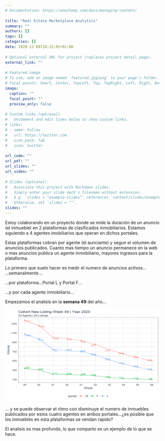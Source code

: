 ```yaml
---
# Documentation: https://wowchemy.com/docs/managing-content/

title: "Real Estate Marketplace Analytics"
summary: ""
authors: []
tags: []
categories: []
date: 2020-12-08T18:22:01+01:00

# Optional external URL for project (replaces project detail page).
external_link: ""

# Featured image
# To use, add an image named `featured.jpg/png` to your page's folder.
# Focal points: Smart, Center, TopLeft, Top, TopRight, Left, Right, BottomLeft, Bottom, BottomRight.
image:
  caption: ""
  focal_point: ""
  preview_only: false

# Custom links (optional).
#   Uncomment and edit lines below to show custom links.
# links:
# - name: Follow
#   url: https://twitter.com
#   icon_pack: fab
#   icon: twitter

url_code: ""
url_pdf: ""
url_slides: ""
url_video: ""

# Slides (optional).
#   Associate this project with Markdown slides.
#   Simply enter your slide deck's filename without extension.
#   E.g. `slides = "example-slides"` references `content/slides/example-slides.md`.
#   Otherwise, set `slides = ""`.
slides: ""
---
```


Estoy colaborando en un proyecto donde se mide la duración de un anuncio (el inmueble) en 2 plataformas de clasificados inmobiliarios. Estamos siguiendo a 4 agentes imobiliarios que operan en dichos portales.

Estas plataformas cobran por agente (el aunciante) y segun el volumen de anuncios  publicados. Cuanto mas tiempo un anuncio permanece en la web o mas anuncios publica un agente inmobiliario, mayores ingresos para la plataforma.

Lo primero que suelo hacer es medir el numero de anuncios activos... 
...semanalmente...

...por plataforma...Portal L y Portal F...

...y por cada agente inmobiliario...







Empezamos el analisis en la **semana 49** del año...



<img src="images/chart building-1.png" alt="" width="600px" height="300px"/>



... y se puede observar el ritmo con disminuye el numero de inmuebles publicados por estos cuatro agentes en ambos portales...¿es posible que los inmuebles en esta plataformas se vendan rapido?

El analisis es mas profundo, lo que comparto es un ejemplo de lo que se hace.
